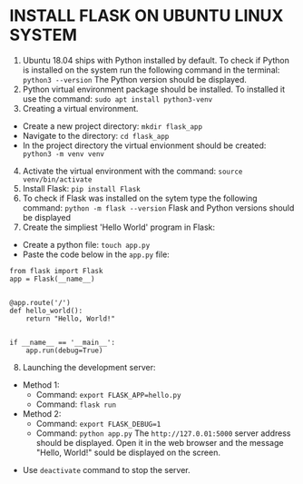 # INSTALL FLASK ON UBUNTU LINUX SYSTEM

1. Ubuntu 18.04 ships with Python installed by default. To check if Python is installed on the system run the following command in the terminal:
```python3 --version```
The Python version should be displayed.
2. Python virtual environment package should be installed. To installed it use the command: ```sudo apt install python3-venv```
3. Creating a virtual environment.
* Create a new project directory: ```mkdir flask_app```
* Navigate to the directory: ```cd flask_app```
* In the project directory the virtual envionment should be created: ``` python3 -m venv venv```
4. Activate the virtual environment with the command: ```source venv/bin/activate```
5. Install Flask: ```pip install Flask```
6. To check if Flask was installed on the sytem type the following command: ```python -m flask --version``` Flask and Python versions should be displayed
7. Create the simpliest 'Hello World' program in Flask:
- Create a python file: ```touch app.py```
- Paste the code below in the ```app.py``` file:
```
from flask import Flask
app = Flask(__name__)


@app.route('/')
def hello_world():
    return "Hello, World!"


if __name__ == '__main__':
	app.run(debug=True)
```
8. Launching the development server:
- Method 1:
	* Command: ```export FLASK_APP=hello.py```
	* Command: ```flask run```
- Method 2:
	* Command: ```export FLASK_DEBUG=1```
	* Command: ```python app.py```
The ```http://127.0.01:5000``` server address should be displayed. Open it in the web browser and the message "Hello, World!" sould be displayed on the screen.
* Use ```deactivate``` command to stop the server.
